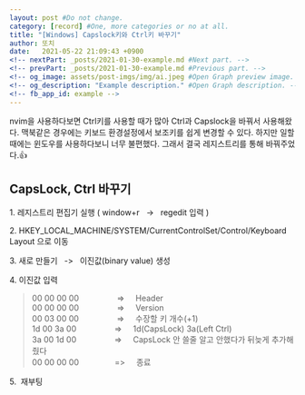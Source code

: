 ```yaml
---
layout: post #Do not change.
category: [record] #One, more categories or no at all.
title: "[Windows] Capslock키와 Ctrl키 바꾸기" 
author: 또치 
date:   2021-05-22 21:09:43 +0900
<!-- nextPart: _posts/2021-01-30-example.md #Next part. -->
<!-- prevPart: _posts/2021-01-30-example.md #Previous part. -->
<!-- og_image: assets/post-imgs/img/ai.jpeg #Open Graph preview image. -->
<!-- og_description: "Example description." #Open Graph description. -->
<!-- fb_app_id: example -->
---
```


nvim을 사용하다보면 Ctrl키를 사용할 때가 많아 Ctrl과  Capslock을 바꿔서 사용해왔다. 맥북같은 경우에는 키보드 환경설정에서 보조키를 쉽게 변경할 수 있다. 하지만 일할때에는 윈도우를 사용하다보니 너무 불편했다. 그래서 결국 레지스트리를 통해 바꿔주었다.👍

## CapsLock, Ctrl 바꾸기 

1.&nbsp;레지스트리 편집기 실행 ( window+r &nbsp; -> &nbsp; regedit 입력 )

2.&nbsp;HKEY_LOCAL_MACHINE/SYSTEM/CurrentControlSet/Control/Keyboard Layout 으로 이동

3.&nbsp;새로 만들기 &nbsp; -> &nbsp; 이진값(binary value) 생성

4.&nbsp;이진값 입력
> 00 00 00 00 &nbsp; &nbsp; &nbsp; &nbsp; &nbsp; &nbsp; &nbsp; &nbsp; => &nbsp; &nbsp;  Header   
00 00 00 00 &nbsp; &nbsp; &nbsp; &nbsp; &nbsp; &nbsp; &nbsp; &nbsp; => &nbsp; &nbsp;  Version   
00 03 00 00	&nbsp; &nbsp; &nbsp; &nbsp; &nbsp; &nbsp; &nbsp; &nbsp; => &nbsp; &nbsp;  수장할 키 개수(+1)  
1d 00 3a 00 &nbsp; &nbsp; &nbsp; &nbsp; &nbsp; &nbsp; &nbsp; &nbsp; => &nbsp; &nbsp;  1d(CapsLock) 3a(Left Ctrl)  
3a 00 1d 00 &nbsp; &nbsp; &nbsp; &nbsp; &nbsp; &nbsp; &nbsp; &nbsp; => &nbsp; &nbsp;  CapsLock 안 쓸줄 알고 안했다가 뒤늦게 추가해줬다  
00 00 00 00 &nbsp; &nbsp; &nbsp; &nbsp; &nbsp; &nbsp; &nbsp; &nbsp;=> &nbsp; &nbsp; 종료

5.&nbsp; 재부팅 




